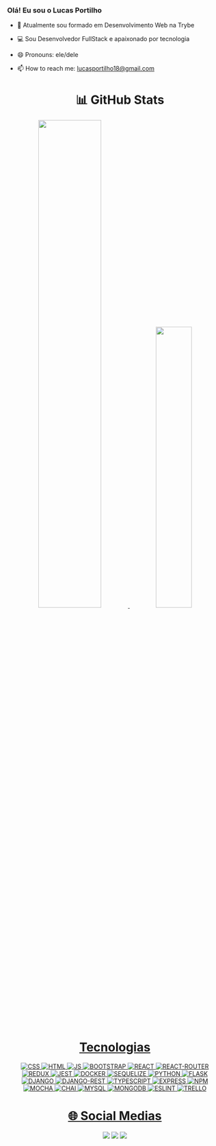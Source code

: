### Olá! Eu sou o Lucas Portilho

- 🌱 Atualmente sou formado em Desenvolvimento Web na Trybe
- 💻 Sou Desenvolvedor FullStack e apaixonado por tecnologia
- 😄 Pronouns: ele/dele
- 📫 How to reach me: lucasportilho18@gmail.com

  <h1 align="center">📊 GitHub Stats</h1>

<div align="center">
  <a href="https://github.com/LucasGravataPortilho">
  <img width="54%" src="https://github-readme-stats.vercel.app/api?username=LucasGravataPortilho&show_icons=true&theme=github_dark&include_all_commits=true&count_private=false"/>
  <img width="41%" src="https://github-readme-stats.vercel.app/api/top-langs/?username=LucasGravataPortilho&layout=compact&langs_count=5&theme=github_dark&include_all_commits=true&count_private=false"/>
  
</div>
  
  <h1 align="center">Tecnologias</h1>

<div style="display: inline_block" align="center">
  <img alt="CSS" src="https://img.shields.io/badge/css3-%231572B6.svg?style=for-the-badge&logo=css3&logoColor=white" target="_blank">
  <img alt="HTML" src="https://img.shields.io/badge/HTML5-E34F26?style=for-the-badge&logo=html5&logoColor=white" target="_blank">
  <img alt="JS" src="https://img.shields.io/badge/javascript-%23323330.svg?style=for-the-badge&logo=javascript&logoColor=%23F7DF1E" />
  <img alt="BOOTSTRAP" src="https://img.shields.io/badge/Bootstrap-563D7C?style=for-the-badge&logo=bootstrap&logoColor=white" />
  <img alt="REACT" src="https://img.shields.io/badge/React-20232A?style=for-the-badge&logo=react&logoColor=61DAFB" />
  <img alt="REACT-ROUTER" src="https://img.shields.io/badge/React_Router-CA4245?style=for-the-badge&logo=react-router&logoColor=white" />
  <img alt="REDUX" src="https://img.shields.io/badge/Redux-593D88?style=for-the-badge&logo=redux&logoColor=white" />
  <img alt="JEST" src="https://img.shields.io/badge/Jest-C21325?style=for-the-badge&logo=jest&logoColor=white" />
  <img alt="DOCKER" src="https://img.shields.io/badge/Docker-2CA5E0?style=for-the-badge&logo=docker&logoColor=white" />
  <img alt="SEQUELIZE" src="https://img.shields.io/badge/Sequelize-52B0E7?style=for-the-badge&logo=Sequelize&logoColor=white" />
  <img alt="PYTHON" src="https://img.shields.io/badge/Python-FFD43B?style=for-the-badge&logo=python&logoColor=blue" />
  <img alt="FLASK" src="https://img.shields.io/badge/Flask-000000?style=for-the-badge&logo=flask&logoColor=white" />
  <img alt="DJANGO" src="https://img.shields.io/badge/Django-092E20?style=for-the-badge&logo=django&logoColor=green" />
  <img alt="DJANGO-REST" src="https://img.shields.io/badge/django%20rest-ff1709?style=for-the-badge&logo=django&logoColor=white" />
  <img alt="TYPESCRIPT" src="https://img.shields.io/badge/TypeScript-007ACC?style=for-the-badge&logo=typescript&logoColor=white" />
  <img alt="EXPRESS" src="https://img.shields.io/badge/Express%20js-000000?style=for-the-badge&logo=express&logoColor=white" />
  <img alt="NPM" src="https://img.shields.io/badge/npm-CB3837?style=for-the-badge&logo=npm&logoColor=white" />
  <img alt="MOCHA" src="https://img.shields.io/badge/Mocha-8D6748?style=for-the-badge&logo=Mocha&logoColor=white" />
  <img alt="CHAI" src="https://img.shields.io/badge/chai-A30701?style=for-the-badge&logo=chai&logoColor=white" />
  <img alt="MYSQL" src="https://img.shields.io/badge/MySQL-005C84?style=for-the-badge&logo=mysql&logoColor=white" />
  <img alt="MONGODB" src="https://img.shields.io/badge/MongoDB-4EA94B?style=for-the-badge&logo=mongodb&logoColor=white" />
  <img alt="ESLINT" src="https://img.shields.io/badge/eslint-3A33D1?style=for-the-badge&logo=eslint&logoColor=white" />
  <img alt="TRELLO" src="https://img.shields.io/badge/Trello-0052CC?style=for-the-badge&logo=trello&logoColor=white" />
  
   
  <h1 align="center">🌐 Social Medias</h1>
  
<div width="100%" align="center">
   <a href="https://www.linkedin.com/in/lucas-portilho-dev/" target="_blank"><img src="https://img.shields.io/badge/-LinkedIn-%230077B5?style=for-the-badge&logo=linkedin&logoColor=white" target="_blank"></a> 
  <a href="https://www.instagram.com/lucasgravata/" target="_blank"><img src="https://img.shields.io/badge/-Instagram-%23E4405F?style=for-the-badge&logo=instagram&logoColor=white" target="_blank"></a>
  <a href = "lucasportilho18@gmail.com"><img src="https://img.shields.io/badge/-Gmail-%23333?style=for-the-badge&logo=gmail&logoColor=white" target="_blank"></a> 
</div>

<!--
**LucasGravataPortilho/LucasGravataPortilho** is a ✨ _special_ ✨ repository because its `README.md` (this file) appears on your GitHub profile.

Here are some ideas to get you started:

- 🔭 I’m currently working on ...
- 🌱 I’m currently learning ...
- 👯 I’m looking to collaborate on ...
- 🤔 I’m looking for help with ...
- 💬 Ask me about ...
- 📫 How to reach me: ...
- 😄 Pronouns: ...
- ⚡ Fun fact: ...
-->

